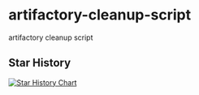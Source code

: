 # artifactory-cleanup-script
artifactory cleanup script 







## Star History

[![Star History Chart](https://api.star-history.com/svg?repos=adamwoo/artifactory-cleanup-script&type=Date)](https://www.star-history.com/#adamwoo/artifactory-cleanup-script&Date)
